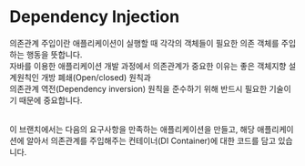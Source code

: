 # Dependency Injection
의존관계 주입이란 애플리케이션이 실행할 때 각각의 객체들이 필요한 의존 객체를 주입하는 행동을 뜻합니다. <br/> 
자바를 이용한 애플리케이션 개발 과정에서 의존관계가 중요한 이유는 좋은 객체지향 설계원칙인 개방 폐쇄(Open/closed) 원칙과  
의존관계 역전(Dependency inversion) 원칙을 준수하기 위해 반드시 필요한 기술이기 때문에 중요합니다. <br/><br/>

이 브랜치에서는 다음의 요구사항을 만족하는 애플리케이션을 만들고, 해당 애플리케이션에 알아서 의존관계를 주입해주는 컨테이너(DI Container)에 대한 코드를 담고 있습니다.

